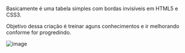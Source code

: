 Basicamente é uma tabela simples com bordas invisíveis em HTML5 e CSS3. 

Objetivo dessa criação é treinar aguns conhecimentos e ir melhorando conforme for progredindo.

![image](https://user-images.githubusercontent.com/106722825/183240277-bd4b4c67-b978-4476-9ef2-ebc40ed75a61.png)

